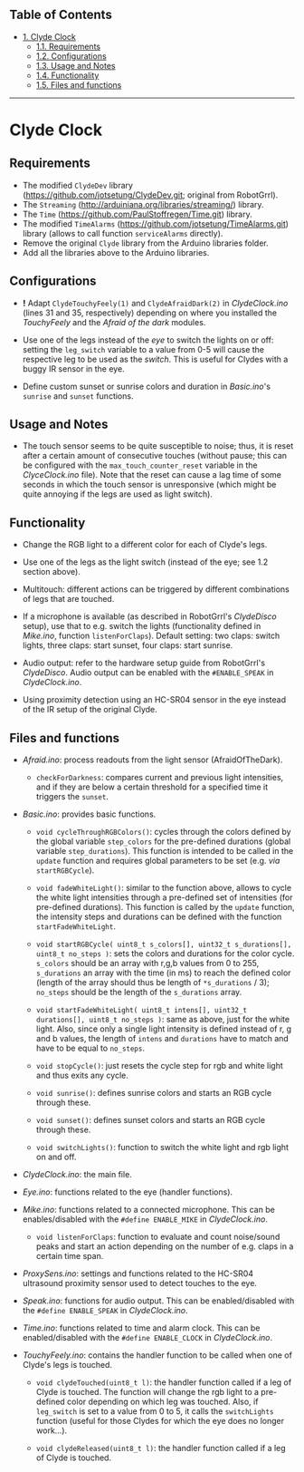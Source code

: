 <div id="table-of-contents">
<h2>Table of Contents</h2>
<div id="text-table-of-contents">
<ul>
<li><a href="#sec-1">1. Clyde Clock</a>
<ul>
<li><a href="#sec-1-1">1.1. Requirements</a></li>
<li><a href="#sec-1-2">1.2. Configurations</a></li>
<li><a href="#sec-1-3">1.3. Usage and Notes</a></li>
<li><a href="#sec-1-4">1.4. Functionality</a></li>
<li><a href="#sec-1-5">1.5. Files and functions</a></li>
</ul>
</li>
</ul>
</div>
</div>



---

# Clyde Clock<a id="sec-1" name="sec-1"></a>

## Requirements<a id="sec-1-1" name="sec-1-1"></a>


-   The modified `ClydeDev` library (<https://github.com/jotsetung/ClydeDev.git>; original from RobotGrrl).
-   The `Streaming` (<http://arduiniana.org/libraries/streaming/>) library.
-   The `Time` (<https://github.com/PaulStoffregen/Time.git>) library.
-   The modified `TimeAlarms` (<https://github.com/jotsetung/TimeAlarms.git>) library (allows to call function `serviceAlarms` directly).
-   Remove the original `Clyde` library from the Arduino libraries folder.
-   Add all the libraries above to the Arduino libraries.

## Configurations<a id="Configurations" name="Configurations"></a><a id="sec-1-2" name="sec-1-2"></a>

-   **!** Adapt `ClydeTouchyFeely(1)` and `ClydeAfraidDark(2)` in *ClydeClock.ino* (lines 31 and 35, respectively) depending on where you installed the *TouchyFeely* and the *Afraid of the dark* modules.

-   Use one of the legs instead of the *eye* to switch the lights on or off: setting the `leg_switch` variable to a value from 0-5 will cause the respective leg to be used as the *switch*. This is useful for Clydes with a buggy IR sensor in the eye.

-   Define custom sunset or sunrise colors and duration in *Basic.ino*'s `sunrise` and `sunset` functions.

## Usage and Notes<a id="sec-1-3" name="sec-1-3"></a>

-   The touch sensor seems to be quite susceptible to noise; thus, it is reset after a certain amount of consecutive touches (without pause; this can be configured with the `max_touch_counter_reset` variable in the *ClyceClock.ino* file). Note that the reset can cause a lag time of some seconds in which the touch sensor is unresponsive (which might be quite annoying if the legs are used as light switch).

## Functionality<a id="Functionality" name="Functionality"></a><a id="sec-1-4" name="sec-1-4"></a>

-   Change the RGB light to a different color for each of Clyde's legs.

-   Use one of the legs as the light switch (instead of the eye; see 1.2 section above).

-   Multitouch: different actions can be triggered by different combinations of legs that are touched.

-   If a microphone is available (as described in RobotGrrl's *ClydeDisco* setup), use that to e.g. switch the lights (functionality defined in *Mike.ino*, function `listenForClaps`). Default setting: two claps: switch lights, three claps: start sunset, four claps: start sunrise.

-   Audio output: refer to the hardware setup guide from RobotGrrl's *ClydeDisco*. Audio output can be enabled with the `#ENABLE_SPEAK` in *ClydeClock.ino*.

-   Using proximity detection using an HC-SR04 sensor in the eye instead of the IR setup of the original Clyde.

## Files and functions<a id="sec-1-5" name="sec-1-5"></a>

-   *Afraid.ino*: process readouts from the light sensor (AfraidOfTheDark).
    -   `checkForDarkness`: compares current and previous light intensities, and if they are below a certain threshold for a specified time it triggers the `sunset`.

-   *Basic.ino*: provides basic functions.
    -   `void cycleThroughRGBColors()`: cycles through the colors defined by the global variable `step_colors` for the pre-defined durations (global variable `step_durations`). This function is intended to be called in the `update` function and requires global parameters to be set (e.g. *via* `startRGBCycle`).
    
    -   `void fadeWhiteLight()`: similar to the function above, allows to cycle the white light intensities through a pre-defined set of intensities (for pre-defined durations). This function is called by the `update` function, the intensity steps and durations can be defined with the function `startFadeWhiteLight`.
    
    -   `void startRGBCycle( uint8_t s_colors[], uint32_t s_durations[], uint8_t no_steps )`: sets the colors and durations for the color cycle. `s_colors` should be an array with r,g,b values from 0 to 255, `s_durations` an array with the time (in ms) to reach the defined color (length of the array should thus be length of `*s_durations` / 3); `no_steps` should be the length of the `s_durations` array.
    
    -   `void startFadeWhiteLight( uint8_t intens[], uint32_t durations[], uint8_t no_steps )`: same as above, just for the white light. Also, since only a single light intensity is defined instead of r, g and b values, the length of `intens` and `durations` have to match and have to be equal to `no_steps`.
    
    -   `void stopCycle()`: just resets the cycle step for rgb and white light and thus exits any cycle.
    
    -   `void sunrise()`: defines sunrise colors and starts an RGB cycle through these.
    
    -   `void sunset()`: defines sunset colors and starts an RGB cycle through these.
    
    -   `void switchLights()`: function to switch the white light and rgb light on and off.

-   *ClydeClock.ino*: the main file.

-   *Eye.ino*: functions related to the eye (handler functions).

-   *Mike.ino*: functions related to a connected microphone. This can be enables/disabled with the `#define ENABLE_MIKE` in *ClydeClock.ino*.
    -   `void listenForClaps`: function to evaluate and count noise/sound peaks and start an action depending on the number of e.g. claps in a certain time span.

-   *ProxySens.ino*: settings and functions related to the HC-SR04 ultrasound proximity sensor used to detect touches to the eye.

-   *Speak.ino*: functions for audio output. This can be enabled/disabled with the `#define ENABLE_SPEAK` in *ClydeClock.ino*.

-   *Time.ino*: functions related to time and alarm clock. This can be enabled/disabled with the `#define ENABLE_CLOCK` in *ClydeClock.ino*.

-   *TouchyFeely.ino*: contains the handler function to be called when one of Clyde's legs is touched.
    -   `void clydeTouched(uint8_t l)`: the handler function called if a leg of Clyde is touched. The function will change the rgb light to a pre-defined color depending on which leg was touched. Also, if `leg_switch` is set to a value from 0 to 5, it calls the `switchLights` function (useful for those Clydes for which the eye does no longer work&#x2026;).
    
    -   `void clydeReleased(uint8_t l)`: the handler function called if a leg of Clyde is touched.